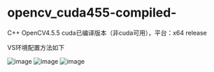 # opencv_cuda455-compiled-
C++ OpenCV4.5.5 cuda已编译版本（非cuda可用），平台：x64 release

VS环境配置方法如下

![image](https://github.com/coldGui/opencv_cuda455-compiled-/assets/112801439/3919370a-5165-4ccc-89c6-a0f67dd0ae6f)
![image](https://github.com/coldGui/opencv_cuda455-compiled-/assets/112801439/c74d00d3-0418-45d5-8d12-12f5a9d6b0dd)
![image](https://github.com/coldGui/opencv_cuda455-compiled-/assets/112801439/7f8228e1-eacb-4b7c-bcd3-5066b2d3d859)
